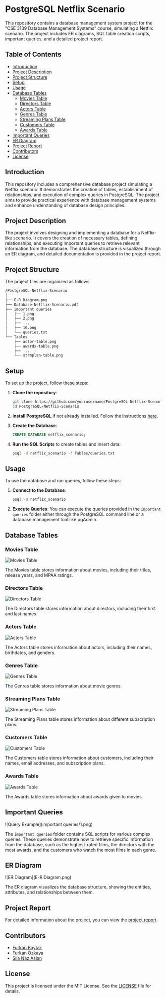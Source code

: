 # PostgreSQL Netflix Scenario

This repository contains a database management system project for the "CSE 3139 Database Management Systems" course, simulating a Netflix scenario. The project includes ER diagrams, SQL table creation scripts, important queries, and a detailed project report.

## Table of Contents
- [Introduction](#introduction)
- [Project Description](#project-description)
- [Project Structure](#project-structure)
- [Setup](#setup)
- [Usage](#usage)
- [Database Tables](#database-tables)
  - [Movies Table](#movies-table)
  - [Directors Table](#directors-table)
  - [Actors Table](#actors-table)
  - [Genres Table](#genres-table)
  - [Streaming Plans Table](#streaming-plans-table)
  - [Customers Table](#customers-table)
  - [Awards Table](#awards-table)
- [Important Queries](#important-queries)
- [ER Diagram](#er-diagram)
- [Project Report](#project-report)
- [Contributors](#contributors)
- [License](#license)

## Introduction

This repository includes a comprehensive database project simulating a Netflix scenario. It demonstrates the creation of tables, establishment of relationships, and execution of complex queries in PostgreSQL. The project aims to provide practical experience with database management systems and enhance understanding of database design principles.

## Project Description

The project involves designing and implementing a database for a Netflix-like scenario. It covers the creation of necessary tables, defining relationships, and executing important queries to retrieve relevant information from the database. The database structure is visualized through an ER diagram, and detailed documentation is provided in the project report.

## Project Structure

The project files are organized as follows:

```bash
/PostgreSQL-Netflix-Scenario
│
├── E-R Diagram.png
├── Database-Netflix-Scenario.pdf
├── important queries
│   ├── 1.png
│   ├── 2.png
│   ├── ...
│   ├── 10.png
│   └── queries.txt
└── Tables
    ├── actor-table.png
    ├── awards-table.png
    ├── ...
    └── strmplan-table.png
```

## Setup

To set up the project, follow these steps:

1. **Clone the repository**:
    ```bash
    git clone https://github.com/yourusername/PostgreSQL-Netflix-Scenario.git
    cd PostgreSQL-Netflix-Scenario
    ```

2. **Install PostgreSQL** if not already installed. Follow the instructions [here](https://www.postgresql.org/download/).

3. **Create the Database**:
    ```sql
    CREATE DATABASE netflix_scenario;
    ```

4. **Run the SQL Scripts** to create tables and insert data:
    ```bash
    psql -d netflix_scenario -f Tables/queries.txt
    ```

## Usage

To use the database and run queries, follow these steps:

1. **Connect to the Database**:
    ```bash
    psql -d netflix_scenario
    ```

2. **Execute Queries**: You can execute the queries provided in the `important queries` folder either through the PostgreSQL command line or a database management tool like pgAdmin.

## Database Tables

### Movies Table

![Movies Table](Tables/movies-table.png)

The Movies table stores information about movies, including their titles, release years, and MPAA ratings.

### Directors Table

![Directors Table](Tables/directors-table.png)

The Directors table stores information about directors, including their first and last names.

### Actors Table

![Actors Table](Tables/actor-table.png)

The Actors table stores information about actors, including their names, birthdates, and genders.

### Genres Table

![Genres Table](Tables/genres-table.png)

The Genres table stores information about movie genres.

### Streaming Plans Table

![Streaming Plans Table](Tables/strmplan-table.png)

The Streaming Plans table stores information about different subscription plans.

### Customers Table

![Customers Table](Tables/customer-table.png)

The Customers table stores information about customers, including their names, email addresses, and subscription plans.

### Awards Table

![Awards Table](Tables/awards-table.png)

The Awards table stores information about awards given to movies.

## Important Queries

![Query Example](important queries/1.png)

The `important queries` folder contains SQL scripts for various complex queries. These queries demonstrate how to retrieve specific information from the database, such as the highest-rated films, the directors with the most awards, and the customers who watch the most films in each genre.

## ER Diagram

![ER Diagram](E-R Diagram.png)

The ER diagram visualizes the database structure, showing the entities, attributes, and relationships between them.

## Project Report

For detailed information about the project, you can view the [project report](https://github.com/FurkanBaytak/PostgreSQL-Netflix-Scenario/blob/main/Database-Netflix-Scenario.pdf).

## Contributors

- [Furkan Baytak](https://github.com/FurkanBaytak)
- [Furkan Özkaya](https://github.com/Elhier0)
- [Sıla Naz Aslan](https://github.com/silanazaslan)

## License

This project is licensed under the MIT License. See the [LICENSE](LICENSE) file for details.

